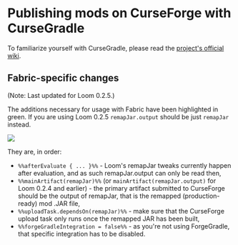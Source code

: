 # Publishing mods on CurseForge with CurseGradle

To familiarize yourself with CurseGradle, please read the [project's
official wiki](https://github.com/matthewprenger/CurseGradle/wiki).

## Fabric-specific changes

(Note: Last updated for Loom 0.2.5.)

The additions necessary for usage with Fabric have been highlighted in
green. If you are using Loom 0.2.5 `remapJar.output` should be just
`remapJar` instead.

![](../images/tutorial/cursegradle_changes.png)

They are, in order:

- `%%afterEvaluate { ... }%%` - Loom's remapJar tweaks currently
  happen after evaluation, and as such remapJar.output can only be
  read then,
- `%%mainArtifact(remapJar)%%` (or `mainArtifact(remapJar.output)` for
  Loom 0.2.4 and earlier) - the primary artifact submitted to
  CurseForge should be the output of remapJar, that is the remapped
  (production-ready) mod .JAR file,
- `%%uploadTask.dependsOn(remapJar)%%` - make sure that the CurseForge
  upload task only runs once the remapped JAR has been built,
- `%%forgeGradleIntegration = false%%` - as you're not using
  ForgeGradle, that specific integration has to be disabled.

